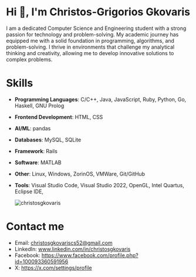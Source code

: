 # Hi 👋, I'm Christos-Grigorios Gkovaris

I am a dedicated Computer Science and Engineering student with a strong passion for technology and problem-solving. My academic journey has equipped me with a solid foundation in programming, algorithms, and problem-solving. I thrive in environments that challenge my analytical thinking and creativity, allowing me to develop innovative solutions to complex problems.


# Skills
- **Programming Languages**: C/C++, Java, JavaScript, Ruby, Python, Go, Haskell, GNU Prolog

- **Frontend Development**: HTML, CSS

- **AI/ML**: pandas

- **Databases**: MySQL, SQLite

- **Framework**: Rails

- **Software**: MATLAB

- **Other**: Linux, Windows, ZorinOS, VMWare, Git/GitHub

- **Tools**: Visual Studio Code, Visual Studio 2022, OpenGL, Intel Quartus, Eclipse IDE, 

  <p><img align="center" src="https://github-readme-stats.vercel.app/api/top-langs?username=christosgkovaris&show_icons=true&locale=en&layout=compact" alt="christosgkovaris" /></p>

# Contact me

- Email: christosgkovariscs52@gmail.com
- LinkedIn: www.linkedin.com/in/christosgkovaris
- Facebook: https://www.facebook.com/profile.php?id=100093360591956
- X: https://x.com/settings/profile
